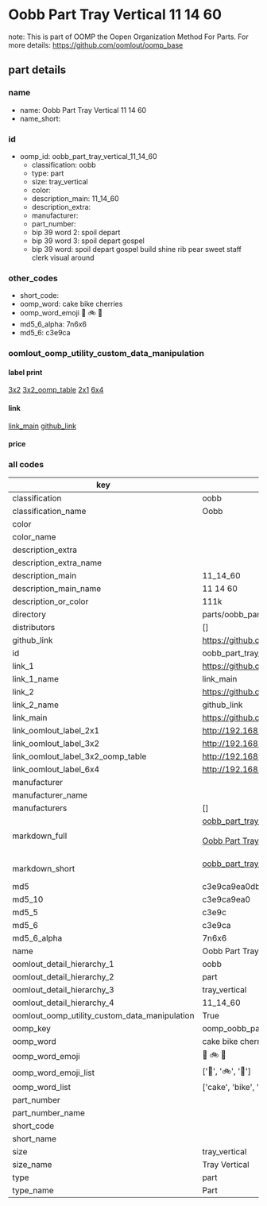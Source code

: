 # Oobb Part Tray Vertical 11 14 60  

note: This is part of OOMP the Oopen Organization Method For Parts. For more details: https://github.com/oomlout/oomp_base

##  part details





### name
* name: Oobb Part Tray Vertical 11 14 60
* name_short: 
### id
* oomp_id: oobb_part_tray_vertical_11_14_60
  * classification: oobb
  * type: part
  * size: tray_vertical
  * color: 
  * description_main: 11_14_60
  * description_extra: 
  * manufacturer: 
  * part_number: 
  * bip 39 word 2: spoil depart
  * bip 39 word 3: spoil depart gospel
  * bip 39 word: spoil depart gospel build shine rib pear sweet staff clerk visual around

### other_codes
* short_code: 
* oomp_word: cake bike cherries
* oomp_word_emoji :cake: :bike: :cherries:
* md5_6_alpha: 7n6x6
* md5_6: c3e9ca






### oomlout_oomp_utility_custom_data_manipulation
#### label print
[3x2](http://192.168.1.245:1112/?label=oomp%207n6x6)
[3x2_oomp_table](http://192.168.1.107:1112/?label=oomp%207n6x6)
[2x1](http://192.168.1.242:1112/?label=oomp%207n6x6)
[6x4](http://192.168.1.55:1112/?label=oomp%207n6x6)    

#### link

[link_main](https://github.com/oomlout/oomlout_oomp_current_version_messy/tree/main/parts/oobb_part_tray_vertical_11_14_60) [github_link](https://github.com/oomlout/oomlout_oomp_part_src/tree/main/parts/oobb_part_tray_vertical_11_14_60)                             

#### price







### all codes 
| key | value |  
| --- | --- |  
| classification | oobb |  
| classification_name | Oobb |  
| color |  |  
| color_name |  |  
| description_extra |  |  
| description_extra_name |  |  
| description_main | 11_14_60 |  
| description_main_name | 11 14 60 |  
| description_or_color | 111k |  
| directory | parts/oobb_part_tray_vertical_11_14_60 |  
| distributors | [] |  
| github_link | https://github.com/oomlout/oomlout_oomp_part_src/tree/main/parts/oobb_part_tray_vertical_11_14_60 |  
| id | oobb_part_tray_vertical_11_14_60 |  
| link_1 | https://github.com/oomlout/oomlout_oomp_current_version_messy/tree/main/parts/oobb_part_tray_vertical_11_14_60 |  
| link_1_name | link_main |  
| link_2 | https://github.com/oomlout/oomlout_oomp_part_src/tree/main/parts/oobb_part_tray_vertical_11_14_60 |  
| link_2_name | github_link |  
| link_main | https://github.com/oomlout/oomlout_oomp_current_version_messy/tree/main/parts/oobb_part_tray_vertical_11_14_60 |  
| link_oomlout_label_2x1 | http://192.168.1.242:1112/?label=oomp%207n6x6 |  
| link_oomlout_label_3x2 | http://192.168.1.245:1112/?label=oomp%207n6x6 |  
| link_oomlout_label_3x2_oomp_table | http://192.168.1.107:1112/?label=oomp%207n6x6 |  
| link_oomlout_label_6x4 | http://192.168.1.55:1112/?label=oomp%207n6x6 |  
| manufacturer |  |  
| manufacturer_name |  |  
| manufacturers | [] |  
| markdown_full | [oobb_part_tray_vertical_11_14_60](https://github.com/oomlout/oomlout_oomp_current_version_messy/tree/main/parts/oobb_part_tray_vertical_11_14_60)<br>[](https://github.com/oomlout/oomlout_oomp_current_version_messy/tree/main/parts/oobb_part_tray_vertical_11_14_60)<br>[Oobb Part Tray Vertical 11 14 60](https://github.com/oomlout/oomlout_oomp_current_version_messy/tree/main/parts/oobb_part_tray_vertical_11_14_60)<br><br> |  
| markdown_short | [oobb_part_tray_vertical_11_14_60](https://github.com/oomlout/oomlout_oomp_current_version_messy/tree/main/parts/oobb_part_tray_vertical_11_14_60)<br><br> |  
| md5 | c3e9ca9ea0dbb442e3e2f1dcc98eb692 |  
| md5_10 | c3e9ca9ea0 |  
| md5_5 | c3e9c |  
| md5_6 | c3e9ca |  
| md5_6_alpha | 7n6x6 |  
| name | Oobb Part Tray Vertical 11 14 60 |  
| oomlout_detail_hierarchy_1 | oobb |  
| oomlout_detail_hierarchy_2 | part |  
| oomlout_detail_hierarchy_3 | tray_vertical |  
| oomlout_detail_hierarchy_4 | 11_14_60 |  
| oomlout_oomp_utility_custom_data_manipulation | True |  
| oomp_key | oomp_oobb_part_tray_vertical_11_14_60 |  
| oomp_word | cake bike cherries |  
| oomp_word_emoji | :cake: :bike: :cherries: |  
| oomp_word_emoji_list | [':cake:', ':bike:', ':cherries:'] |  
| oomp_word_list | ['cake', 'bike', 'cherries'] |  
| part_number |  |  
| part_number_name |  |  
| short_code |  |  
| short_name |  |  
| size | tray_vertical |  
| size_name | Tray Vertical |  
| type | part |  
| type_name | Part |  
